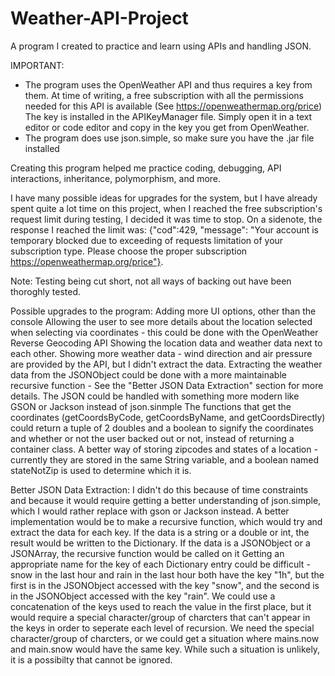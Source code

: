 # Weather-API-Project
A program I created to practice and learn using APIs and handling JSON.

IMPORTANT: 
 - The program uses the OpenWeather API and thus requires a key from them. 
    At time of writing, a free subscription with all the permissions needed for this API is available (See https://openweathermap.org/price)
    The key is installed in the APIKeyManager file. Simply open it in a text editor or code editor and copy in the key you get from OpenWeather.
 - The program does use json.simple, so make sure you have the .jar file installed

Creating this program helped me practice coding, debugging, API interactions, inheritance, polymorphism, and more.

I have many possible ideas for upgrades for the system, but I have already spent quite a lot time on this project, when I reached the free subscription's request limit during testing, I decided it was time to stop. On a sidenote, the response I reached the limit was: {"cod":429, "message": "Your account is temporary blocked due to exceeding of requests limitation of your subscription type. Please choose the proper subscription https://openweathermap.org/price"}.

Note: Testing being cut short, not all ways of backing out have been thoroghly tested.

Possible upgrades to the program:
  Adding more UI options, other than the console
  Allowing the user to see more details about the location selected when selecting via coordinates - this could be done with the OpenWeather Reverse Geocoding API
  Showing the location data and weather data next to each other.
  Showing more weather data - wind direction and air pressure are provided by the API, but I didn't extract the data.
  Extracting the weather data from the JSONObject could be done with a more maintainable recursive function - See the "Better JSON Data Extraction" section for more details.
  The JSON could be handled with something more modern like GSON or Jackson instead of json.sinmple
  The functions that get the coordinates (getCoordsByCode, getCoordsByName, and getCoordsDirectly) could return a tuple of 2 doubles and a boolean to signify the coordinates and whether or not the user backed out or not, instead of returning a container class.
  A better way of storing zipcodes and states of a location - currently they are stored in the same String variable, and a boolean named stateNotZip is used to determine which it is.

Better JSON Data Extraction:
  I didn't do this because of time constraints and because it would require getting a better understanding of json.simple, which I would rather replace with gson or Jackson instead.
  A better implementation would be to make a recursive function, which would try and extract the data for each key. 
  If the data is a string or a double or int, the result would be written to the Dictionary.
  If the data is a JSONObject or a JSONArray, the recursive function would be called on it
  Getting an appropriate name for the key of each Dictionary entry could be difficult - snow in the last hour and rain in the last hour both have the key "1h", but the first is in the JSONObject accessed with the key "snow", and the second is in the JSONObject accessed with the key "rain".
    We could use a concatenation of the keys used to reach the value in the first place, but it would require a special character/group of charcters that can't appear in the keys in order to seperate each level of recursion. 
      We need the special character/group of charcters, or we could get a situation where mains.now and main.snow would have the same key. While such a situation is unlikely, it is a possibilty that cannot be ignored.
